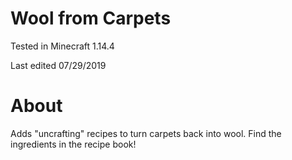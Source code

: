 # Wool from Carpets

Tested in Minecraft 1.14.4

Last edited 07/29/2019

# About

Adds "uncrafting" recipes to turn carpets back into wool.  Find the ingredients in the recipe book!
